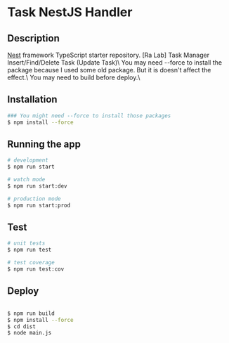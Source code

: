# Task NestJS Handler


## Description

[Nest](https://github.com/nestjs/nest) framework TypeScript starter repository.
[Ra Lab] Task Manager
Insert/Find/Delete Task (Update Task)\\
You may need --force to install the package because I used some old package. But it is doesn't affect the effect.\\
You may need to build before deploy.\\
## Installation

```bash
### You might need --force to install those packages
$ npm install --force
```

## Running the app

```bash
# development
$ npm run start

# watch mode
$ npm run start:dev

# production mode
$ npm run start:prod
```

## Test

```bash
# unit tests
$ npm run test

# test coverage
$ npm run test:cov
```

## Deploy
```bash

$ npm run build
$ npm install --force
$ cd dist
$ node main.js

```

